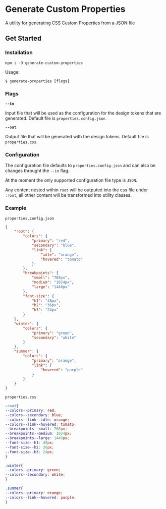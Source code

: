 # Generate Custom Properties

A utility for generating CSS Custom Properties from a JSON file

## Get Started

### Installation

`npm i -D generate-custom-properties`

Usage:

`$ generate-properties [flags]`

### Flags

**`--in`**

Input file that will be used as the configuration for the design tokens that are generated. Default file is `properties.config.json`.

**`--out`**

Output file that will be generated with the design tokens. Default file is `properties.css`.

### Configuration

The configuration file defaults to `properties.config.json` and can also be changes throught the `--in` flag.

At the moment the only supported configuration file type is `JSON`.

Any content nested within `root` will be outputed into the css file under `:root`, all other content will be transformed into utility classes.

### Example

`properties.config.json`

```json
{
	"root": {
		"colors": {
			"primary": "red",
			"secondary": "blue",
			"link": {
				"idle": "orange",
				"hovered": "tomato"
			}
		},
		"breakpoints": {
			"small": "768px",
			"medium": "1024px",
			"large": "1440px"
		},
		"font-size": {
			"h1": "48px",
			"h2": "36px",
			"h3": "24px"
		}
	},
	"winter": {
		"colors": {
			"primary": "green",
			"secondary": "white"
		}
	},
	"summer": {
		"colors": {
			"primary": "orange",
			"link": {
				"hovered": "purple"
			}
		}
	}
}
```

`properties.css`

```css
:root{
--colors--primary: red;
--colors--secondary: blue;
--colors--link--idle: orange;
--colors--link--hovered: tomato;
--breakpoints--small: 768px;
--breakpoints--medium: 1024px;
--breakpoints--large: 1440px;
--font-size--h1: 48px;
--font-size--h2: 36px;
--font-size--h3: 24px;
}

.winter{
--colors--primary: green;
--colors--secondary: white;
}

.summer{
--colors--primary: orange;
--colors--link--hovered: purple;
}
```
